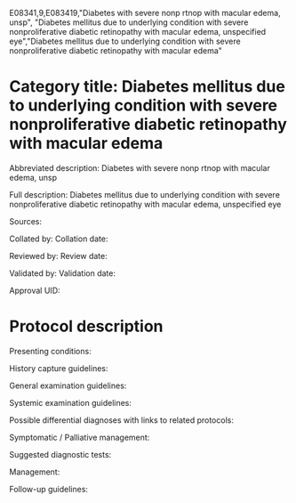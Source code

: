 E08341,9,E083419,"Diabetes with severe nonp rtnop with macular edema, unsp", "Diabetes mellitus due to underlying condition with severe nonproliferative diabetic retinopathy with macular edema, unspecified eye","Diabetes mellitus due to underlying condition with severe nonproliferative diabetic retinopathy with macular edema"
# Category title: Diabetes mellitus due to underlying condition with severe nonproliferative diabetic retinopathy with macular edema

Abbreviated description: Diabetes with severe nonp rtnop with macular edema, unsp

Full description: Diabetes mellitus due to underlying condition with severe nonproliferative diabetic retinopathy with macular edema, unspecified eye

Sources:

Collated by:
Collation date:

Reviewed by:
Review date:

Validated by:
Validation date:

Approval UID:

# Protocol description

Presenting conditions:

History capture guidelines:

General examination guidelines:

Systemic examination guidelines:

Possible differential diagnoses with links to related protocols:

Symptomatic / Palliative management:

Suggested diagnostic tests:

Management:

Follow-up guidelines:
